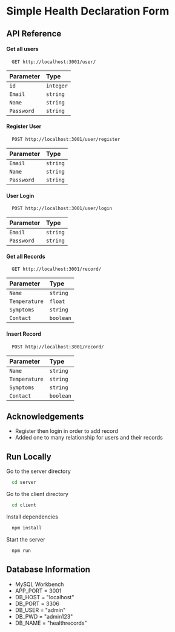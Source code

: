 
# Simple Health Declaration Form




## API Reference

#### Get all users

```http
  GET http://localhost:3001/user/
```

| Parameter | Type     |
| :-------- | :------- |
| `id` | `integer` | 
| `Email` | `string` |
| `Name` | `string` | 
| `Password` | `string` |

#### Register User

```http
  POST http://localhost:3001/user/register
```

| Parameter | Type     |
| :-------- | :------- |
| `Email` | `string` | 
| `Name` | `string` |
| `Password` | `string` | 


#### User Login

```http
  POST http://localhost:3001/user/login
```

| Parameter | Type     |
| :-------- | :------- |
| `Email` | `string` | 
| `Password` | `string` |


#### Get all Records

```http
  GET http://localhost:3001/record/
```

| Parameter | Type     |
| :-------- | :------- |
| `Name` | `string` | 
| `Temperature` | `float` |
| `Symptoms` | `string` | 
| `Contact` | `boolean` |

#### Insert Record

```http
  POST http://localhost:3001/record/
```

| Parameter | Type     |
| :-------- | :------- |
| `Name` | `string` | 
| `Temperature` | `string` |
| `Symptoms` | `string` | 
| `Contact` | `boolean` |





## Acknowledgements

 - Register then login in order to add record
 - Added one to many relationship for users and their records


## Run Locally


Go to the server directory

```bash
  cd server
```


Go to the client directory

```bash
  cd client
```

Install dependencies

```bash
  npm install
```

Start the server

```bash
  npm run
```


## Database Information

- MySQL Workbench
- APP_PORT = 3001
- DB_HOST = "localhost"
- DB_PORT = 3306
- DB_USER = "admin"
- DB_PWD = "admin123"
- DB_NAME = "healthrecords"